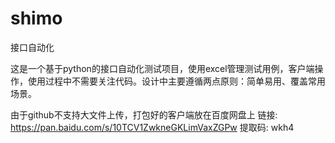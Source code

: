 # shimo
接口自动化

这是一个基于python的接口自动化测试项目，使用excel管理测试用例，客户端操作，使用过程中不需要关注代码。设计中主要遵循两点原则：简单易用、覆盖常用场景。

由于github不支持大文件上传，打包好的客户端放在百度网盘上
链接: https://pan.baidu.com/s/10TCV1ZwkneGKLimVaxZGPw 提取码: wkh4
